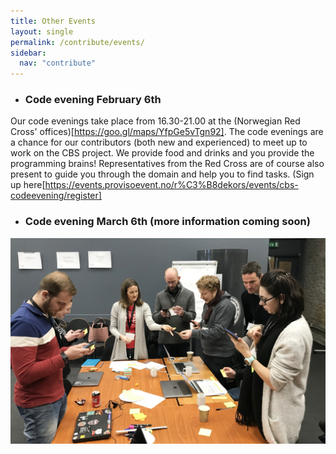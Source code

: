 ```yaml
---
title: Other Events
layout: single
permalink: /contribute/events/
sidebar:
  nav: "contribute"
---
```


- ### Code evening February 6th 
Our code evenings take place from 16.30-21.00 at the (Norwegian Red Cross' offices)[https://goo.gl/maps/YfpGe5vTgn92]. The code evenings are a chance for our contributors (both new and experienced) to meet up to work on the CBS project. We provide food and drinks and you provide the programming brains! Representatives from the Red Cross are of course also present to guide you through the domain and help you to find tasks. (Sign up here[https://events.provisoevent.no/r%C3%B8dekors/events/cbs-codeevening/register] 

- ### Code evening March 6th (more information coming soon)

<a href="/assets/images/190118_Codeathon_407 (1).jpg"><img src="/assets/images/190118_Codeathon_407 (1).jpg"></a>


